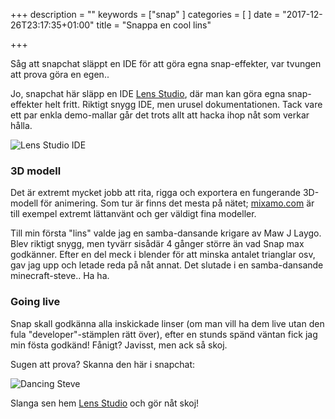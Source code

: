 +++
description = ""
keywords = ["snap"
]
categories = [
]
date = "2017-12-26T23:17:35+01:00"
title = "Snappa en cool lins"

+++

Såg att snapchat släppt en IDE för att göra egna snap-effekter, var tvungen att prova göra en egen..

<!--more-->

Jo, snapchat här släpp en IDE [Lens Studio](https://lensstudio.snapchat.com), där man kan göra egna snap-effekter helt fritt. Riktigt snygg IDE, men urusel dokumentationen. Tack vare ett par enkla demo-mallar går det trots allt att hacka ihop nåt som verkar hålla.

![Lens Studio IDE](https://storage.googleapis.com/snapchat-lens-assets/f1a09194-f02d-43ed-92b8-62e843179ff0/lensStudio/Guides/img/getting_started_panels.png)


### 3D modell
Det är extremt mycket jobb att rita, rigga och exportera en fungerande 3D-modell för animering. Som tur är finns det mesta på nätet; [mixamo.com](https://www.mixamo.com/) är till exempel extremt lättanvänt och ger väldigt fina modeller.

Till min första "lins" valde jag en samba-dansande krigare av Maw J Laygo. Blev riktigt snygg, men tyvärr sisådär 4 gånger större än vad Snap max godkänner. Efter en del meck i blender för att minska antalet trianglar osv, gav jag upp och letade reda på nåt annat. Det slutade i en samba-dansande minecraft-steve.. Ha ha.

### Going live
Snap skall godkänna alla inskickade linser (om man vill ha dem live utan den fula "developer"-stämplen rätt över), efter en stunds spänd väntan fick jag min fösta godkänd! Fånigt? Javisst, men ack så skoj.

Sugen att prova? Skanna den här i snapchat:

![Dancing Steve](https://app.snapchat.com/web/deeplink/snapcode?data=03e945805e2e4269bc37fb631f4608a6&version=1&type=svg&image_style=LENS)

Slanga sen hem [Lens Studio](https://lensstudio.snapchat.com/) och gör nåt skoj!
